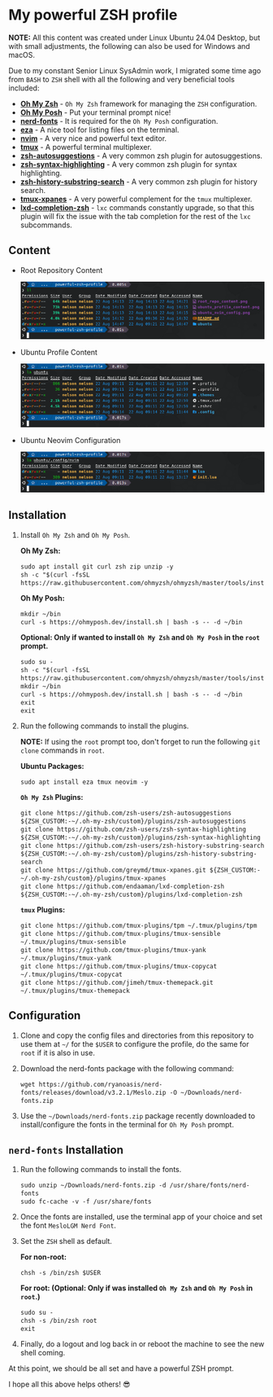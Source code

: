 # My powerful ZSH profile

**NOTE:** All this content was created under Linux Ubuntu 24.04 Desktop, but with small adjustments, the following can also be used for Windows and macOS.

Due to my constant Senior Linux SysAdmin work, I migrated some time ago from `BASH` to `ZSH` shell with all the following and very beneficial tools included:

- **[Oh My Zsh](https://ohmyz.sh)** - `Oh My Zsh` framework for managing the `ZSH` configuration.
- **[Oh My Posh](https://ohmyposh.dev)** - Put your terminal prompt nice!
- **[nerd-fonts](https://www.nerdfonts.com)** - It is required for the `Oh My Posh` configuration.
- **[eza](https://github.com/eza-community/eza)** - A nice tool for listing files on the terminal.
- **[nvim](https://neovim.io)** - A very nice and powerful text editor.
- **[tmux](http://tmux.github.io/)** - A powerful terminal multiplexer.
- **[zsh-autosuggestions](https://github.com/zsh-users/zsh-autosuggestions)** - A very common zsh plugin for autosuggestions.
- **[zsh-syntax-highlighting](https://github.com/zsh-users/zsh-syntax-highlighting)** - A very common zsh plugin for syntax highlighting.
- **[zsh-history-substring-search](https://github.com/zsh-users/zsh-history-substring-search)** - A very common zsh plugin for history search.
- **[tmux-xpanes](https://github.com/greymd/tmux-xpanes.git)** - A very powerful complement for the `tmux` multiplexer.
- **[lxd-completion-zsh](https://github.com/endaaman/lxd-completion-zsh)** - `lxc` commands constantly upgrade, so that this plugin will fix the issue with the tab completion for the rest of the `lxc` subcommands.


## Content

- Root Repository Content

   ![Root Repository Content](root_repo_content.png)


- Ubuntu Profile Content

   ![Ubuntu Profile Content](ubuntu_profile_content.png)


- Ubuntu Neovim Configuration

   ![Ubuntu Neovim Configuration](ubuntu_nvim_config.png)


## Installation

1. Install `Oh My Zsh` and `Oh My Posh`.

   **Oh My Zsh:**

   ```shell
   sudo apt install git curl zsh zip unzip -y
   sh -c "$(curl -fsSL https://raw.githubusercontent.com/ohmyzsh/ohmyzsh/master/tools/install.sh)"
   ```

   **Oh My Posh:**

   ```shell
   mkdir ~/bin
   curl -s https://ohmyposh.dev/install.sh | bash -s -- -d ~/bin
   ```

   **Optional: Only if wanted to install `Oh My Zsh` and `Oh My Posh` in the `root` prompt.**

   ```shell
   sudo su -
   sh -c "$(curl -fsSL https://raw.githubusercontent.com/ohmyzsh/ohmyzsh/master/tools/install.sh)"
   mkdir ~/bin
   curl -s https://ohmyposh.dev/install.sh | bash -s -- -d ~/bin
   exit
   exit
   ```


2. Run the following commands to install the plugins.

   **NOTE:** If using the `root` prompt too, don't forget to run the following `git clone` commands in `root`.

   **Ubuntu Packages:**

   ```shell
   sudo apt install eza tmux neovim -y
   ```

   **`Oh My Zsh` Plugins:**

   ```shell
   git clone https://github.com/zsh-users/zsh-autosuggestions ${ZSH_CUSTOM:-~/.oh-my-zsh/custom}/plugins/zsh-autosuggestions
   git clone https://github.com/zsh-users/zsh-syntax-highlighting ${ZSH_CUSTOM:-~/.oh-my-zsh/custom}/plugins/zsh-syntax-highlighting
   git clone https://github.com/zsh-users/zsh-history-substring-search ${ZSH_CUSTOM:-~/.oh-my-zsh/custom}/plugins/zsh-history-substring-search
   git clone https://github.com/greymd/tmux-xpanes.git ${ZSH_CUSTOM:-~/.oh-my-zsh/custom}/plugins/tmux-xpanes
   git clone https://github.com/endaaman/lxd-completion-zsh ${ZSH_CUSTOM:-~/.oh-my-zsh/custom}/plugins/lxd-completion-zsh
   ```

   **`tmux` Plugins:**

   ```shell
   git clone https://github.com/tmux-plugins/tpm ~/.tmux/plugins/tpm
   git clone https://github.com/tmux-plugins/tmux-sensible ~/.tmux/plugins/tmux-sensible
   git clone https://github.com/tmux-plugins/tmux-yank ~/.tmux/plugins/tmux-yank
   git clone https://github.com/tmux-plugins/tmux-copycat ~/.tmux/plugins/tmux-copycat
   git clone https://github.com/jimeh/tmux-themepack.git ~/.tmux/plugins/tmux-themepack
   ```


## Configuration

1. Clone and copy the config files and directories from this repository to use them at `~/` for the `$USER` to configure the profile, do the same for `root` if it is also in use.


2. Download the nerd-fonts package with the following command:
   ```shell
   wget https://github.com/ryanoasis/nerd-fonts/releases/download/v3.2.1/Meslo.zip -O ~/Downloads/nerd-fonts.zip
   ```

2. Use the `~/Downloads/nerd-fonts.zip` package recently downloaded to install/configure the fonts in the terminal for `Oh My Posh` prompt.


## `nerd-fonts` Installation

1. Run the following commands to install the fonts.

   ```shell
   sudo unzip ~/Downloads/nerd-fonts.zip -d /usr/share/fonts/nerd-fonts
   sudo fc-cache -v -f /usr/share/fonts
   ```

2. Once the fonts are installed, use the terminal app of your choice and set the font `MesloLGM Nerd Font`.


3. Set the `ZSH` shell as default.


   **For non-root:**

   ```shell
   chsh -s /bin/zsh $USER
   ```

   **For root: (Optional: Only if was installed `Oh My Zsh` and `Oh My Posh` in `root`.)**

   ```shell
   sudo su -
   chsh -s /bin/zsh root
   exit
   ```


4. Finally, do a logout and log back in or reboot the machine to see the new shell coming.



At this point, we should be all set and have a powerful ZSH prompt.

I hope all this above helps others! 😎
